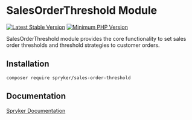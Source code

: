 # SalesOrderThreshold Module
[![Latest Stable Version](https://poser.pugx.org/spryker/sales-order-threshold/v/stable.svg)](https://packagist.org/packages/spryker/sales-order-threshold)
[![Minimum PHP Version](https://img.shields.io/badge/php-%3E%3D%208.1-8892BF.svg)](https://php.net/)

SalesOrderThreshold module provides the core functionality to set sales order thresholds and threshold strategies to customer orders.

## Installation

```
composer require spryker/sales-order-threshold
```

## Documentation

[Spryker Documentation](https://docs.spryker.com)

